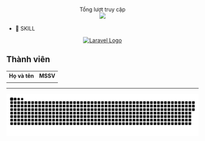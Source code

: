<p align="center"> 
 Tổng lượt truy cập<br>
  <img src="https://profile-counter.glitch.me/TanhGL/count.svg" />
</p>

- 📣 SKILL
<p align="center"><a href="https://laravel.com" target="_blank"><img src="https://raw.githubusercontent.com/laravel/art/master/logo-lockup/5%20SVG/2%20CMYK/1%20Full%20Color/laravel-logolockup-cmyk-red.svg" width="400" alt="Laravel Logo"></a></p>              
<html>

<body>

<h2>Thành viên</h2>

<table style="width:100%">
  <tr>
    <th>Họ và tên</th>
    <th>MSSV</th>
    
  </tr>
  <tr>
    <td><strong></strong></td>
    <td><strong></strong></td>
   
  </tr>

</table>




<hr>



<a href=#><img src="contributions.svg"></a>




